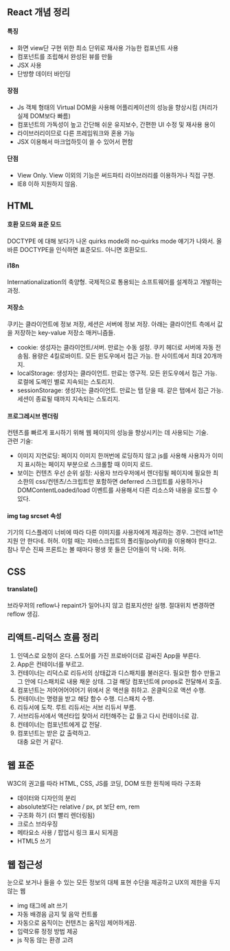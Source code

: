 ## React 개념 정리

#### 특징
- 화면 view단 구현 위한 최소 단위로 재사용 가능한 컴포넌트 사용
- 컴포넌트를 조립해서 완성된 뷰를 만듦
- JSX 사용
- 단방향 데이터 바인딩

#### 장점
- Js 객체 형태의 Virtual DOM을 사용해 어플리케이션의 성능을 향상시킴 (처리가 실제 DOM보다 빠름)
- 컴포넌트의 가독성이 높고 간단해 쉬운 유지보수, 간편한 UI 수정 및 재사용 용이
- 라이브러리이므로 다른 프레임워크와 혼용 가능
- JSX 이용해서 마크업하듯이 쓸 수 있어서 편함

#### 단점
- View Only. View 이외의 기능은 써드파티 라이브러리를 이용하거나 직접 구현.
- IE8 이하 지원하지 않음.

## HTML

#### 호환 모드와 표준 모드
DOCTYPE 에 대해 보다가 나온 quirks mode와 no-quirks mode 얘기가 나와서. 올바른 DOCTYPE을 인식하면 표준모드. 아니면 호환모드.

#### i18n
Internationalization의 축양형. 국제적으로 통용되는 소프트웨어를 설계하고 개발하는 과정.

#### 저장소
쿠키는 클라이언트에 정보 저장, 세션은 서버에 정보 저장.
아래는 클라이언트 측에서 값을 저장하는 key-value 저장소 매커니즘들.
- cookie: 생성자는 클라이언트/서버. 만료는 수동 설정. 쿠키 헤더로 서버에 자동 전송됨. 용량은 4킬로바이트. 모든 윈도우에서 접근 가능. 한 사이트에서 최대 20개까지.
- localStorage: 생성자는 클라이언트. 만료는 영구적. 모든 윈도우에서 접근 가능. 로컬에 도메인 별로 지속되는 스토리지.
- sessionStorage: 생성자는 클라이언트. 만료는 탭 닫을 때. 같은 탭에서 접근 가능. 세션이 종료될 때까지 지속되는 스토리지.

#### 프로그레시브 렌더링
컨텐츠를 빠르게 표시하기 위해 웹 페이지의 성능을 향상시키는 데 사용되는 기술.  
관련 기술:  
- 이미지 지연로딩: 페이지 이미지 한꺼번에 로딩하지 않고 js를 사용해 사용자가 이미지 표시하는 페이지 부분으로 스크롤할 때 이미지 로드.  
- 보이는 컨텐츠 우선 순위 설정: 사용자 브라우저에서 렌더링될 페이지에 필요한 최소한의 css/컨텐츠/스크립트만 포함하면 deferred 스크립트를 사용하거나 DOMContentLoaded/load 이벤트를 사용해서 다른 리소스와 내용을 로드할 수 있다.

#### img tag srcset 속성
기기의 디스플레이 너비에 따라 다른 이미지를 사용자에게 제공하는 경우. 그런데 ie11은 지원 안 한다네. 허허. 이럴 때는 자바스크립트의 폴리필(polyfill)을 이용해야 한다고. 참나 무슨 진짜 프론트는 볼 때마다 평생 못 들은 단어들이 막 나와. 허허.

## CSS

#### translate()
브라우저의 reflow나 repaint가 일어나지 않고 컴포지션만 실행. 절대위치 변경하면 reflow 생김. 

## 리액트-리덕스 흐름 정리
1. 인덱스로 요청이 온다. 스토어를 가진 프로바이더로 감싸진 App을 부른다.
2. App은 컨테이너를 부르고.
3. 컨테이너는 리덕스로 리듀서의 상태값과 디스패치를 불러온다. 필요한 함수 만들고 그 안에 디스패치로 내용 채운 상태. 그걸 해당 컴포넌트에 props로 전달해서 호출.
4. 컴포넌트는 저어어어어어기 위에서 온 액션을 취하고. 온클릭으로 액션 수행.
5. 컨테이너는 명령을 받고 해당 함수 수행. 디스패치 수행.
6. 리듀서에 도착. 루트 리듀서는 서브 리듀서 부름.
7. 서브리듀서에서 액션타입 찾아서 리턴해주는 값 들고 다시 컨테이너로 감.
7. 컨테이너는 컴포넌트에게 값 전달.
8. 컴포넌트는 받은 값 출력하고.  
대충 요런 거 같다.

## 웹 표준
W3C의 권고를 따라 HTML, CSS, JS를 코딩, DOM 또한 원칙에 따라 구조화
- 데이터와 디자인의 분리
- absolute보다는 relative / px, pt 보단 em, rem
- 구조화 하기 (더 빨리 렌더링됨)
- 크로스 브라우징
- 메타요소 사용 / 팝업시 링크 표시 되게끔
- HTML5 쓰기

## 웹 접근성
눈으로 보거나 들을 수 있는 모든 정보의 대체 표현 수단을 제공하고 UX의 제한을 두지 않는 웹
- img 태그에 alt 쓰기
- 자동 배경음 금지 및 음악 컨트롤
- 자동으로 움직이는 컨텐츠는 움직임 제어하게끔.
- 입력오류 정정 방법 제공
- js 작동 않는 환경 고려